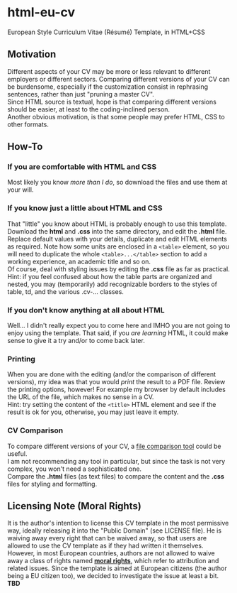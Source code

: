 # html-eu-cv
European Style Curriculum Vitae (Résumé) Template, in HTML+CSS

## Motivation
Different aspects of your CV may be more or less relevant to different employers or different sectors. Comparing different versions of your CV can be burdensome, especially if the customization consist in rephrasing sentences, rather than just "pruning a master CV".  
Since HTML source is textual, hope is that comparing different versions should be easier, at least to the coding-inclined person.  
Another obvious motivation, is that some people may prefer HTML, CSS to other formats.

## How-To
### If you are comfortable with HTML and CSS
Most likely you know *more than I do*, so download the files and use them at your will.
### If you know just a little about HTML and CSS
That "little" you know about HTML is probably enough to use this template.  
Download the **html** and **.css** into the same directory, and edit the **.html** file. Replace default values with your details, duplicate and edit HTML elements as required.
Note how some units are enclosed in a `<table>` element, so you will need to duplicate the whole `<table>...</table>` section to add a working experience, an academic title and so on.  
Of course, deal with styling issues by editing the **.css** file as far as practical.  
Hint: if you feel confused about how the table parts are organized and nested, you may (temporarily) add recognizable borders to the styles of table, td, and the various .cv-... classes. 
### If you don't know anything at all about HTML
Well... I didn't really expect you to come here and IMHO you are not going to enjoy using the template. That said, if you *are learning* HTML, it could make sense to give it a try and/or to come back later.  
### Printing
When you are done with the editing (and/or the comparison of different versions), my idea was that you would *print* the result to a PDF file. Review the printing options, however! For example my browser by default includes the URL of the file, which makes no sense in a CV.  
Hint: try setting the content of the `<title>` HTML element and see if the result is ok for you, otherwise, you may just leave it empty.
### CV Comparison
To compare different versions of your CV, a [file comparison tool](https://en.wikipedia.org/wiki/File_comparison) could be useful.  
I am not recommending any tool in particular, but since the task is not very complex, you won't need a sophisticated one.  
Compare the **.html** files (as text files) to compare the content and the **.css** files for styling and formatting.  
## Licensing Note (Moral Rights)
It is the author's intention to license this CV template in the most permissive way, ideally releasing it into the "Public Domain" (see LICENSE file). He is waiving away every right that can be waived away, so that users are allowed to use the CV template as if they had written it themselves.
However, in most European countries, authors are not allowed to waive away a class of rights named **[moral rights](https://en.wikipedia.org/wiki/Moral_rights)**, which refer to attribution and related issues. Since the template is aimed at European citizens (the author being a EU citizen too), we decided to investigate the issue at least a bit.  
**TBD**
